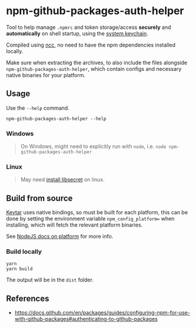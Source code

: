 # npm-github-packages-auth-helper

Tool to help manage `.npmrc` and token storage/access **securely** and **automatically** on shell startup, using the [system keychain](https://github.com/atom/node-keytar).

Compiled using [ncc](https://github.com/vercel/ncc), no need to have the npm dependencies installed locally.

Make sure when extracting the archives, to also include the files alongside `npm-github-packages-auth-helper`, which contain configs and necessary native binaries for your platform.

## Usage

Use the `--help` command.

```shell
npm-github-packages-auth-helper --help
```

### Windows

> On Windows, might need to explicitly run with `node`, i.e. `node npm-github-packages-auth-helper`

### Linux

> May need [install libsecret](https://github.com/atom/node-keytar#on-linux) on linux.

## Build from source

[Keytar](https://github.com/atom/node-keytar) uses native bindings, so must be built for each platform, this can be done by setting the environment variable `npm_config_platform=` when installing, which will fetch the relevant platform binaries.

See [NodeJS docs on platform](https://nodejs.org/api/process.html#process_process_platform) for more info.

### Build locally

```shell
yarn
yarn build
```

The output will be in the `dist` folder.

## References

- <https://docs.github.com/en/packages/guides/configuring-npm-for-use-with-github-packages#authenticating-to-github-packages>
